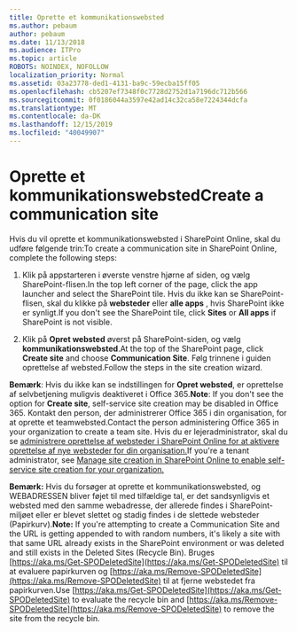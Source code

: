 ```yaml
---
title: Oprette et kommunikationswebsted
ms.author: pebaum
author: pebaum
ms.date: 11/13/2018
ms.audience: ITPro
ms.topic: article
ROBOTS: NOINDEX, NOFOLLOW
localization_priority: Normal
ms.assetid: 03a23778-ded1-4131-ba9c-59ecba15ff05
ms.openlocfilehash: cb5207ef7348f0c7728d2752d1a7196dc712b566
ms.sourcegitcommit: 0f0186044a3597e42ad14c32ca58e7224344dcfa
ms.translationtype: MT
ms.contentlocale: da-DK
ms.lasthandoff: 12/15/2019
ms.locfileid: "40049907"
---
```

# <a name="create-a-communication-site"></a><span data-ttu-id="2ed67-102">Oprette et kommunikationswebsted</span><span class="sxs-lookup"><span data-stu-id="2ed67-102">Create a communication site</span></span>

<span data-ttu-id="2ed67-103">Hvis du vil oprette et kommunikationswebsted i SharePoint Online, skal du udføre følgende trin:</span><span class="sxs-lookup"><span data-stu-id="2ed67-103">To create a communication site in SharePoint Online, complete the following steps:</span></span> 
  
1. <span data-ttu-id="2ed67-104">Klik på appstarteren i øverste venstre hjørne af siden, og vælg SharePoint-flisen.</span><span class="sxs-lookup"><span data-stu-id="2ed67-104">In the top left corner of the page, click the app launcher and select the SharePoint tile.</span></span> <span data-ttu-id="2ed67-105">Hvis du ikke kan se SharePoint-flisen, skal du klikke på **websteder** eller **alle apps** , hvis SharePoint ikke er synligt.</span><span class="sxs-lookup"><span data-stu-id="2ed67-105">If you don't see the SharePoint tile, click **Sites** or **All apps** if SharePoint is not visible.</span></span> 
    
2. <span data-ttu-id="2ed67-106">Klik på **Opret websted** øverst på SharePoint-siden, og vælg **kommunikationswebsted**.</span><span class="sxs-lookup"><span data-stu-id="2ed67-106">At the top of the SharePoint page, click **Create site** and choose **Communication Site**.</span></span> <span data-ttu-id="2ed67-107">Følg trinnene i guiden oprettelse af websted.</span><span class="sxs-lookup"><span data-stu-id="2ed67-107">Follow the steps in the site creation wizard.</span></span> 
    
 <span data-ttu-id="2ed67-108">**Bemærk**: Hvis du ikke kan se indstillingen for **Opret websted**, er oprettelse af selvbetjening muligvis deaktiveret i Office 365.</span><span class="sxs-lookup"><span data-stu-id="2ed67-108">**Note**: If you don't see the option for **Create site**, self-service site creation may be disabled in Office 365.</span></span> <span data-ttu-id="2ed67-109">Kontakt den person, der administrerer Office 365 i din organisation, for at oprette et teamwebsted.</span><span class="sxs-lookup"><span data-stu-id="2ed67-109">Contact the person administering Office 365 in your organization to create a team site.</span></span> <span data-ttu-id="2ed67-110">Hvis du er lejeradministrator, skal du se [administrere oprettelse af websteder i SharePoint Online for at aktivere oprettelse af nye websteder for din organisation.](https://go.microsoft.com/fwlink/?linkid=2018780)</span><span class="sxs-lookup"><span data-stu-id="2ed67-110">If you're a tenant administrator, see [Manage site creation in SharePoint Online to enable self-service site creation for your organization.](https://go.microsoft.com/fwlink/?linkid=2018780)</span></span>
  
 <span data-ttu-id="2ed67-111">**Bemærk:** Hvis du forsøger at oprette et kommunikationswebsted, og WEBADRESSEN bliver føjet til med tilfældige tal, er det sandsynligvis et websted med den samme webadresse, der allerede findes i SharePoint-miljøet eller er blevet slettet og stadig findes i de slettede websteder (Papirkurv).</span><span class="sxs-lookup"><span data-stu-id="2ed67-111">**Note:** If you're attempting to create a Communication Site and the URL is getting appended to with random numbers, it's likely a site with that same URL already exists in the SharePoint environment or was deleted and still exists in the Deleted Sites (Recycle Bin).</span></span> <span data-ttu-id="2ed67-112">Bruges [https://aka.ms/Get-SPODeletedSite](https://aka.ms/Get-SPODeletedSite) til at evaluere papirkurven og [https://aka.ms/Remove-SPODeletedSite](https://aka.ms/Remove-SPODeletedSite) til at fjerne webstedet fra papirkurven.</span><span class="sxs-lookup"><span data-stu-id="2ed67-112">Use [https://aka.ms/Get-SPODeletedSite](https://aka.ms/Get-SPODeletedSite) to evaluate the recycle bin and [https://aka.ms/Remove-SPODeletedSite](https://aka.ms/Remove-SPODeletedSite) to remove the site from the recycle bin.</span></span> 
  

